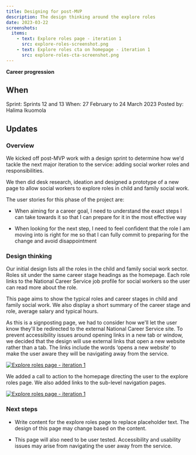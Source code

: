 ```yaml
---
title: Designing for post-MVP
description: The design thinking around the explore roles
date: 2023-03-22
screenshots:
  items:
    - text: Explore roles page - iteration 1
      src: explore-roles-screenshot.png
    - text: Explore roles cta on homepage - iteration 1
      src: explore-roles-cta-screenshot.png
---
```


<strong class="govuk-tag govuk-tag--purple">Career progression</strong>

## When
Sprint: Sprints 12 and 13
When: 27 February to 24 March 2023
Posted by: Halima Ikuomola

## Updates

### Overview

We kicked off post-MVP work with a design sprint to determine how we'd tackle the next major iteration to the service: adding social worker roles and responsibilities.

We then did desk research, ideation and designed a prototype of a new page to allow social workers to explore roles in child and family social work.

The user stories for this phase of the project are:

- When aiming for a career goal, I need to understand the exact steps I can take towards it so that I can prepare for it in the most effective way

- When looking for the next step, I need to feel confident that the role I am moving into is right for me so that I can fully commit to preparing for the change and avoid disappointment

### Design thinking

Our initial design lists all the roles in the child and family social work sector. Roles sit under the same career stage headings as the homepage. Each role links to the National Career Service job profile for social workers so the user can read more about the role.

This page aims to show the typical roles and career stages in child and family social work. We also display a short summary of the career stage and role, average salary and typical hours.

As this is a signposting page, we had to consider how we'll let the user know they'll be redirected to the external National Career Service site. To prevent accessibility issues around opening links in a new tab or window, we decided that the design will use external links that open a new website rather than a tab. The links include the words ‘opens a new website’ to make the user aware they will be navigating away from the service.

<a href="explore-roles-screenshot.png" target="_blank">![Explore roles page - iteration 1](explore-roles-screenshot.png "Explore roles page - iteration 1")</a>

We added a call to action to the homepage directing the user to the explore roles page. We also added links to the sub-level navigation pages.

<a href="explore-roles-cta-screenshot.png" target="_blank">![Explore roles page - iteration 1](explore-roles-cta-screenshot.png "Explore roles cta on homepage - iteration 1")</a>

### Next steps

- Write content for the explore roles page to replace placeholder text. The design of this page may change based on the content.

- This page will also need to be user tested. Accessibility and usability issues may arise from navigating the user away from the service.


